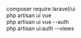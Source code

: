 composer require laravel/ui<br>
php artisan ui vue<br>
php artisan ui vue --auth<br>
php artisan ui:auth --views<br>
